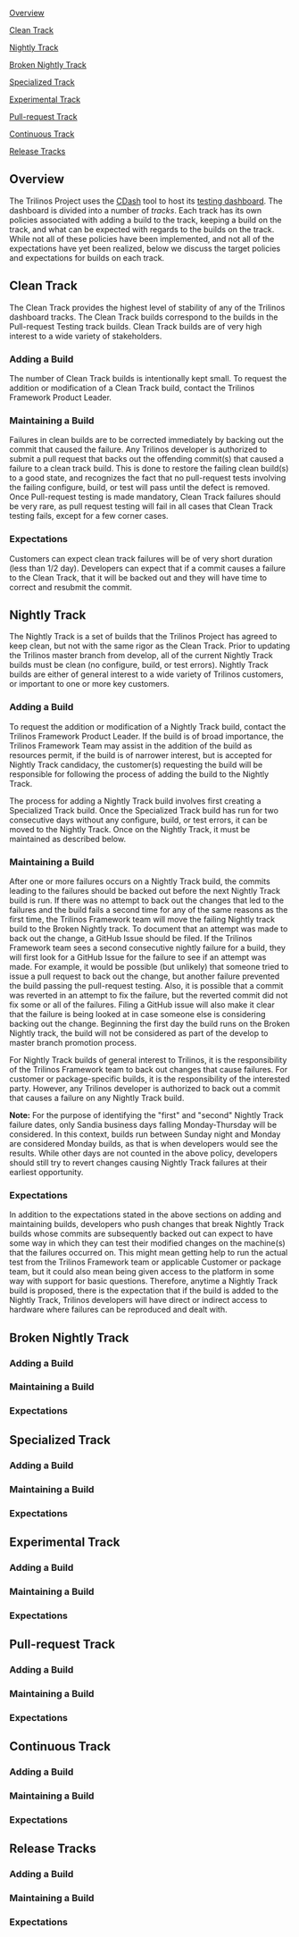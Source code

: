 [Overview](#overview)

[Clean Track](#clean-track)

[Nightly Track](#nightly-track)

[Broken Nightly Track](#broken-nightly)

[Specialized Track](#specialized-track)

[Experimental Track](#experimental-track)

[Pull-request Track](#pull-request-track)

[Continuous Track](#continuous-track)

[Release Tracks](#release-tracks)

## <a name="overview"></a>Overview

The Trilinos Project uses the [CDash](https://www.cdash.org) tool to host its [testing dashboard](https://testing.sandia.gov/cdash/index.php?project=Trilinos). The dashboard is divided into a number of _tracks_. Each track has its own policies associated with adding a build to the track, keeping a build on the track, and what can be expected with regards to the builds on the track. While not all of these policies have been implemented, and not all of the expectations have yet been realized, below we discuss the target policies and expectations for builds on each track.

## <a name="clean-track"></a>Clean Track

The Clean Track provides the highest level of stability of any of the Trilinos dashboard tracks. The Clean Track builds correspond to the builds in the Pull-request Testing track builds. Clean Track builds are of very high interest to a wide variety of stakeholders.

### Adding a Build

The number of Clean Track builds is intentionally kept small. To request the addition or modification of a Clean Track build, contact the Trilinos Framework Product Leader.

### Maintaining a Build

Failures in clean builds are to be corrected immediately by backing out the commit that caused the failure. Any Trilinos developer is authorized to submit a pull request that backs out the offending commit(s) that caused a failure to a clean track build. This is done to restore the failing clean build(s) to a good state, and recognizes the fact that no pull-request tests involving the failing configure, build, or test will pass until the defect is removed. Once Pull-request testing is made mandatory, Clean Track failures should be very rare, as pull request testing will fail in all cases that Clean Track testing fails, except for a few corner cases.

### Expectations

Customers can expect clean track failures will be of very short duration (less than 1/2 day). Developers can expect that if a commit causes a failure to the Clean Track, that it will be backed out and they will have time to correct and resubmit the commit.

## <a name="nightly-track"></a>Nightly Track

The Nightly Track is a set of builds that the Trilinos Project has agreed to keep clean, but not with the same rigor as the Clean Track. Prior to updating the Trilinos master branch from develop, all of the current Nightly Track builds must be clean (no configure, build, or test errors). Nightly Track builds are either of general interest to a wide variety of Trilinos customers, or important to one or more key customers.

### Adding a Build

To request the addition or modification of a Nightly Track build, contact the Trilinos Framework Product Leader. If the build is of broad importance, the Trilinos Framework Team may assist in the addition of the build as resources permit, if the build is of narrower interest, but is accepted for Nightly Track candidacy, the customer(s) requesting the build will be responsible for following the process of adding the build to the Nightly Track.

The process for adding a Nightly Track build involves first creating a Specialized Track build. Once the Specialized Track build has run for two consecutive days without any configure, build, or test errors, it can be moved to the Nightly Track. Once on the Nightly Track, it must be maintained as described below.

### Maintaining a Build

After one or more failures occurs on a Nightly Track build, the commits leading to the failures should be backed out before the next Nightly Track build is run. If there was no attempt to back out the changes that led to the failures and the build fails a second time for any of the same reasons as the first time, the Trilinos Framework team will move the failing Nightly track build to the Broken Nightly track. To document that an attempt was made to back out the change, a GitHub Issue should be filed. If the Trilinos Framework team sees a second consecutive nightly failure for a build, they will first look for a GitHub Issue for the failure to see if an attempt was made. For example, it would be possible (but unlikely) that someone tried to issue a pull request to back out the change, but another failure prevented the build passing the pull-request testing. Also, it is possible that a commit was reverted in an attempt to fix the failure, but the reverted commit did not fix some or all of the failures. Filing a GitHub issue will also make it clear that the failure is being looked at in case someone else is considering backing out the change. Beginning the first day the build runs on the Broken Nightly track, the build will not be considered as part of the develop to master branch promotion process.

For Nightly Track builds of general interest to Trilinos, it is the responsibility of the Trilinos Framework team to back out changes that cause failures. For customer or package-specific builds, it is the responsibility of the interested party. However, any Trilinos developer is authorized to back out a commit that causes a failure on any Nightly Track build.

**Note:** For the purpose of identifying the "first" and "second" Nightly Track failure dates, only Sandia business days falling Monday-Thursday will be considered. In this context, builds run between Sunday night and Monday are considered Monday builds, as that is when developers would see the results. While other days are not counted in the above policy, developers should still try to revert changes causing Nightly Track failures at their earliest opportunity.

### Expectations

In addition to the expectations stated in the above sections on adding and maintaining builds, developers who push changes that break Nightly Track builds whose commits are subsequently backed out can expect to have some way in which they can test their modified changes on the machine(s) that the failures occurred on. This might mean getting help to run the actual test from the Trilinos Framework team or applicable Customer or package team, but it could also mean being given access to the platform in some way with support for basic questions. Therefore, anytime a Nightly Track build is proposed, there is the expectation that if the build is added to the Nightly Track, Trilinos developers will have direct or indirect access to hardware where failures can be reproduced and dealt with.

## <a name="broken-nightly"></a>Broken Nightly Track

### Adding a Build



### Maintaining a Build


### Expectations

## <a name="specialized-track"></a>Specialized Track

### Adding a Build



### Maintaining a Build


### Expectations

## <a name="experimental-track"></a>Experimental Track

### Adding a Build



### Maintaining a Build


### Expectations

## <a name="pull-request-track"></a>Pull-request Track

### Adding a Build



### Maintaining a Build


### Expectations

## <a name="continuous-track"></a>Continuous Track

### Adding a Build



### Maintaining a Build


### Expectations

## <a name="release-tracks"></a>Release Tracks

### Adding a Build


### Maintaining a Build


### Expectations